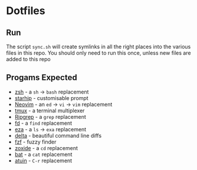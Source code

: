 # Dotfiles

## Run

The script `sync.sh` will create symlinks in all the right places into the various
files in this repo. You should only need to run this once, unless new files are
added to this repo

## Progams Expected

* [zsh](https://github.com/ohmyzsh/ohmyzsh/wiki/Installing-ZSH) - a `sh` -> `bash` replacement
* [starhip](https://starship.rs/) - customisable prompt
* [Neovim](https://github.com/neovim/neovim) - an `ed` -> `vi` -> `vim` replacement
* [tmux](https://github.com/tmux/tmux) - a terminal multiplexer
* [Ripgrep](https://github.com/BurntSushi/ripgrep) - a `grep` replacement
* [fd](https://github.com/sharkdp/fd) - a `find` replacement
* [eza](https://github.com/eza-community/eza) - a `ls` -> `exa` replacement
* [delta](https://dandavison.github.io/delta/introduction.html) - beautiful command line diffs
* [fzf](https://github.com/junegunn/fzf) - fuzzy finder
* [zoxide](https://github.com/ajeetdsouza/zoxide/) - a `cd` replacement
* [bat](https://github.com/sharkdp/bat) - a `cat` replacement
* [atuin](https://github.com/atuinsh/atuin) - `C-r` replacement
